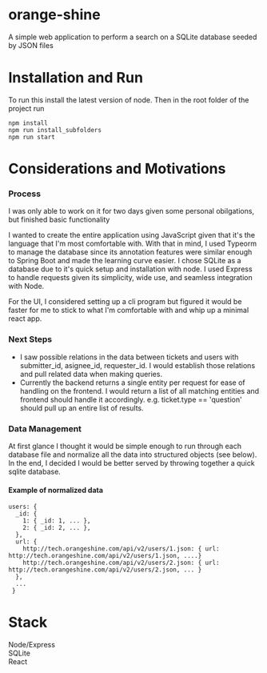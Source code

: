 # orange-shine

A simple web application to perform a search on a SQLite database seeded by JSON files

# Installation and Run
To run this install the latest version of node.
Then in the root folder of the project run
```
npm install
npm run install_subfolders
npm run start
```

# Considerations and Motivations

### Process
I was only able to work on it for two days given some personal obilgations, but finished basic functionality

I wanted to create the entire application using JavaScript given that it's the language that I'm most comfortable with. With that in mind, I used Typeorm to manage the database since its annotation features were similar enough to Spring Boot and made the learning curve easier. I chose SQLite as a database due to it's quick setup and installation with node. I used Express to handle requests given its simplicity, wide use, and seamless integration with Node.

For the UI, I considered setting up a cli program but figured it would be faster for me to stick to what I'm comfortable with and whip up a minimal react app.

### Next Steps
- I saw possible relations in the data between tickets and users with submitter_id, asignee_id, requester_id. I would establish those relations and pull related data when making queries.
- Currently the backend returns a single entity per request for ease of handling on the frontend. I would return a list of all matching entities and frontend should handle it accordingly. e.g. ticket.type == 'question' should pull up an entire list of results.

### Data Management
At first glance I thought it would be simple enough to run through each database file and normalize all the data into structured objects (see below). In the end, I decided I would be better served by throwing together a quick sqlite database.

#### Example of normalized data
```
users: {
  _id: {
    1: { _id: 1, ... },
    2: { _id: 2, ... },
  },
  url: {
    http://tech.orangeshine.com/api/v2/users/1.json: { url: http://tech.orangeshine.com/api/v2/users/1.json, ....}
    http://tech.orangeshine.com/api/v2/users/2.json: { url: http://tech.orangeshine.com/api/v2/users/2.json, ... }
  },
  ...
 }
 ```



# Stack
Node/Express \
SQLite \
React


